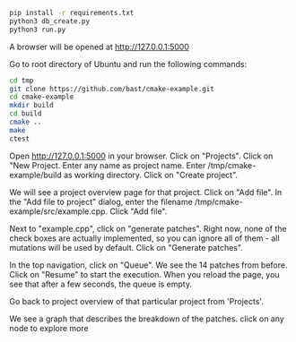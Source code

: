 
```bash
pip install -r requirements.txt
python3 db_create.py
python3 run.py
```

A browser will be opened at http://127.0.0.1:5000

Go to root directory of Ubuntu and run the following commands:
```bash
cd tmp
git clone https://github.com/bast/cmake-example.git
cd cmake-example
mkdir build
cd build
cmake ..
make
ctest
```
Open http://127.0.0.1:5000 in your browser.
Click on "Projects".
Click on "New Project.
Enter any name as project name.
Enter /tmp/cmake-example/build as working directory.
Click on "Create project".

We will see a project overview page for that project. 
Click on "Add file".
In the "Add file to project" dialog, enter the filename /tmp/cmake-example/src/example.cpp.
Click "Add file".

Next to "example.cpp", click on "generate patches".
Right now, none of the check boxes are actually implemented, so you can ignore all of them - all mutations will be used by default.
Click on "Generate patches".

In the top navigation, click on "Queue". We see the 14 patches from before.
Click on "Resume" to start the execution.
When you reload the page, you see that after a few seconds, the queue is empty.

Go back to project overview of that particular project from 'Projects'.

We see a graph that describes the breakdown of the patches. click on any node to explore more